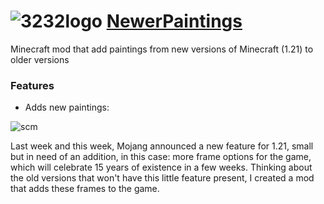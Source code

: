 ![3232logo](https://github.com/ImEXPLO/NewerPaintings/assets/73023213/b2a91606-c2cc-4e4d-92c3-ff4d35b3ba87) [NewerPaintings](https://minecraft.curseforge.com/projects/appleskin)
===========

Minecraft mod that add paintings from new versions of Minecraft (1.21) to older versions

### Features

* Adds new paintings:

![scm](https://github.com/ImEXPLO/NewerPaintings/assets/73023213/01f1c45c-a879-4932-b3d2-ee58da27bbe6)

Last week and this week, Mojang announced a new feature for 1.21, small but in need of an addition, in this case: more frame options for the game, which will celebrate 15 years of existence in a few weeks. Thinking about the old versions that won't have this little feature present, I created a mod that adds these frames to the game.
